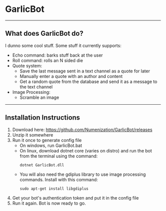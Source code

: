 # GarlicBot
---
## What does GarlicBot do?
I dunno some cool stuff.
Some stuff it currently supports:
- Echo command: barks stuff back at the user
- Roll command: rolls an N sided die
- Quote system:
  - Save the last message sent in a text channel as a quote for later
  - Manually enter a quote with an author and content
  - Get a random quote from the database and send it as a message to the text channel
- Image Processing:
  - Scramble an image
---
## Installation Instructions
1. Download here: https://github.com/Numenization/GarlicBot/releases
2. Unzip it somewhere
3. Run it once to generate config file
   - On windows, run GarlicBot.bat
   - On linux, download dotnet core (varies on distro) and run the bot from the terminal using the command:
     ```
	 dotnet GarlicBot.dll
	 ```
   - You will also need the gdiplus library to use image processing commands. Install with this command:
     ```
	 sudo apt-get install libgdiplus
	 ```
4. Get your bot's authentication token and put it in the config file
5. Run it again. Bot is now ready to go.

